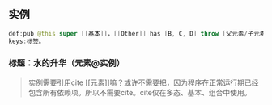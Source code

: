 
## 实例

```java
def:pub @this super [[基本]]，[[Other]] has [B, C, D] throw [父元素/子元素]
keys:标签。
```

### 标题：水的升华（元素@实例）

> 实例需要引用cite [[元素]]嘛？或许不需要把，因为程序在正常运行期已经包含所有依赖项。所以不需要cite。cite仅在多态、基本、组合中使用。